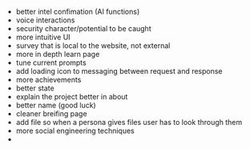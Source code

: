 - better intel confimation (AI functions)
- voice interactions
- security character/potential to be caught
- more intuitive UI
- survey that is local to the website, not external
- more in depth learn page
- tune current prompts
- add loading icon to messaging between request and response
- more achievements
- better state
- explain the project better in about
- better name (good luck)
- cleaner breifing page
- add file so when a persona gives files user has to look through them
- more social engineering techniques
- 
